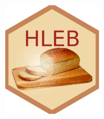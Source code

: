 <img src="hex-HLEB.png" align="left" alt="logo" width="300" style = "border: none; float: center ;">

